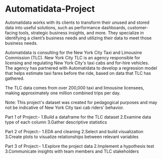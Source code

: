 # Automatidata-Project

Automatidata works with its clients to transform their unused and stored data into useful solutions, such as performance dashboards, customer-facing tools, strategic business insights, and more. They specialize in identifying a client’s business needs and utilizing their data to meet those business needs. 

Automatidata is consulting for the New York City Taxi and Limousine Commission (TLC). New York City TLC is an agency responsible for licensing and regulating New York City's taxi cabs and for-hire vehicles. The agency has partnered with Automatidata to develop a regression model that helps estimate taxi fares before the ride, based on data that TLC has gathered. 

The TLC data comes from over 200,000 taxi and limousine licensees, making approximately one million combined trips per day. 

Note: This project's dataset was created for pedagogical purposes and may not be indicative of New York City taxi cab riders' behavior.


Part 1 of Project:-
1.Build a dataframe for the TLC dataset
2.Examine data type of each column
3.Gather descriptive statistics

Part 2 of Project:-
1.EDA and cleaning
2.Select and build visualization
3.Create plots to visualize relationships between relevant variables

Part 3 of Project:-
1.Explore the project data
2.Implement a hypothesis test
3.Communicate insights with team members and TLC stakeholders



